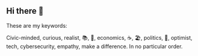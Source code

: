 ## Hi there 👋 

These are my keywords:

Civic-minded, curious, realist, 📚, 🤔, economics, ☕️, 🏖, politics, 🏉, optimist, tech, cybersecurity, empathy, make a difference. In no particular order.

<!--
**themediapot/themediapot** is a ✨ _special_ ✨ repository because its `README.md` (this file) appears on your GitHub profile.

Here are some ideas to get you started:

- 🔭 I’m currently working on ...
- 🌱 I’m currently learning ...
- 👯 I’m looking to collaborate on ...
- 🤔 I’m looking for help with ...
- 💬 Ask me about ...
- 📫 How to reach me: ...
- 😄 Pronouns: ...
- ⚡ Fun fact: ...
-->

